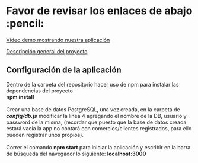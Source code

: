 <h1> Favor de revisar los enlaces de abajo :pencil: </h1>

[Vídeo demo mostrando nuestra aplicación](https://www.youtube.com/watch?v=aBUzIoNpl58&feature=youtu.be "Encartgo")

[Descripción general del proyecto](https://drive.google.com/drive/folders/1fLKhaHupwq8reOTEhRVencUV5oAW8U8C "Encartgo")

## Configuración de la aplicación
Dentro de la carpeta del repositorio hacer uso de npm para instalar las dependencias del proyecto<br>
**npm install**
<br><br>
Crear una base de datos PostgreSQL, una vez creada, en la carpeta de ***config/db.js*** modificar la línea 4 agregando el nombre de la DB, usuario y password de la misma, (recordar que puesto que la base de datos creada estará vacía la app no contará con comercios/clientes registrados, para ello pueden registrar unos propios).
<br><br>
Correr el comando **npm start** para iniciar la aplicación y escribir en la barra de búsqueda del navegador lo siguiente: **localhost:3000**
